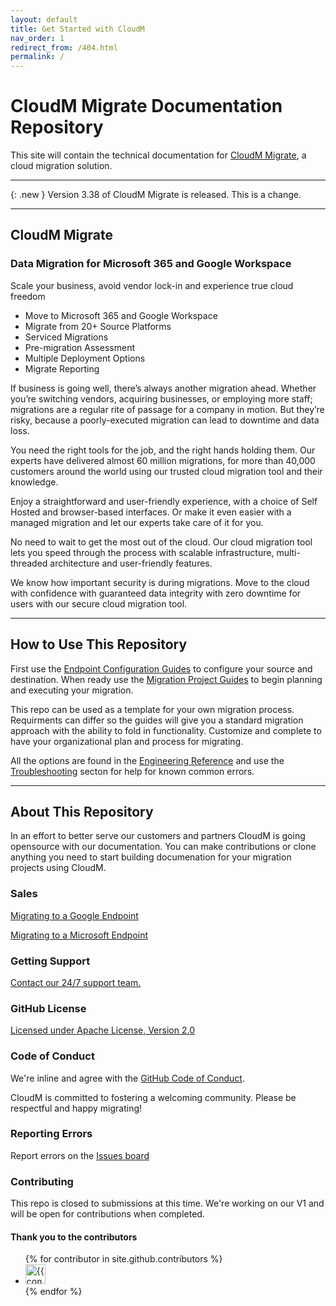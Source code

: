 ```yaml
---
layout: default
title: Get Started with CloudM
nav_order: 1
redirect_from: /404.html
permalink: /
---
```


# CloudM Migrate Documentation Repository

This site will contain the technical documentation for [CloudM Migrate](https://www.cloudm.io/), a cloud migration solution.

---

{: .new }
Version 3.38 of CloudM Migrate is released. This is a change. 

---

## CloudM Migrate
### Data Migration for Microsoft 365 and Google Workspace

Scale your business, avoid vendor lock-in and experience true cloud freedom

- Move to Microsoft 365 and Google Workspace
- Migrate from 20+ Source Platforms
- Serviced Migrations
- Pre-migration Assessment
- Multiple Deployment Options
- Migrate Reporting

If business is going well, there’s always another migration ahead. Whether you’re switching vendors, acquiring businesses, or employing more staff; migrations are a regular rite of passage for a company in motion. But they’re risky, because a poorly-executed migration can lead to downtime and data loss.

You need the right tools for the job, and the right hands holding them. Our experts have delivered almost 60 million migrations, for more than 40,000 customers around the world using our trusted cloud migration tool and their knowledge.

Enjoy a straightforward and user-friendly experience, with a choice of Self Hosted and browser-based interfaces. Or make it even easier with a managed migration and let our experts take care of it for you.

No need to wait to get the most out of the cloud. Our cloud migration tool lets you speed through the process with scalable infrastructure, multi-threaded architecture and user-friendly features.

We know how important security is during migrations. Move to the cloud with confidence with guaranteed data integrity with zero downtime for users with our secure cloud migration tool.

---

## How to Use This Repository

First use the <a href="https://cloudm-migrate.github.io/documentation/Endpoint-Configuration-Guides/EndPointGuides.html">Endpoint Configuration Guides</a> to configure your source and destination. When ready use the <a href="https://cloudm-migrate.github.io/documentation/Migration-Project-Guides/MigrationProjectGuides.html">Migration Project Guides</a> to begin planning and executing your migration. 

This repo can be used as a template for your own migration process. Requirments can differ so the guides will give you a standard migration approach with the ability to fold in functionality. Customize and complete to have your organizational plan and process for migrating. 

All the options are found in the <a href="https://cloudm-migrate.github.io/documentation/Engineering-Reference/EngineeringReference.html">Engineering Reference<a/> and use the <a href="https://cloudm-migrate.github.io/documentation/Troubleshooting/Troubleshooting.html">Troubleshooting</a> secton for help for known common errors. 

---  
  
## About This Repository
In an effort to better serve our customers and partners CloudM is going opensource with our documentation. You can make contributions or clone anything you need to start building documenation for your migration projects using CloudM. 

### Sales
<a href = "mailto: sales@cloudm.io">Migrating to a Google Endpoint</a>

<a href = "mailto: microsoft.sales@cloudm.io">Migrating to a Microsoft Endpoint</a>

### Getting Support
<a href="https://support.cloudm.io/hc/en-us/requests/new">Contact our 24/7 support team.</a>

### GitHub License
<a href="https://www.apache.org/licenses/LICENSE-2.0">Licensed under Apache License, Version 2.0</a>

### Code of Conduct
We're inline and agree with the <a href="https://docs.github.com/en/site-policy/github-terms/github-event-code-of-conduct#code-of-conduct">GitHub Code of Conduct</a>. 

CloudM is committed to fostering a welcoming community. Please be respectful and happy migrating!

### Reporting Errors
Report errors on the <a href="https://github.com/CloudM-Migrate/documentation/issues">Issues board</a>

### Contributing
This repo is closed to submissions at this time. We're working on our V1 and will be open for contributions when completed. 

#### Thank you to the contributors
<ul class="list-style-none">
{% for contributor in site.github.contributors %}
  <li class="d-inline-block mr-1">
     <a href="{{ contributor.html_url }}"><img src="{{ contributor.avatar_url }}" width="32" height="32" alt="{{ contributor.login }}"/></a>
  </li>
{% endfor %}
</ul>
